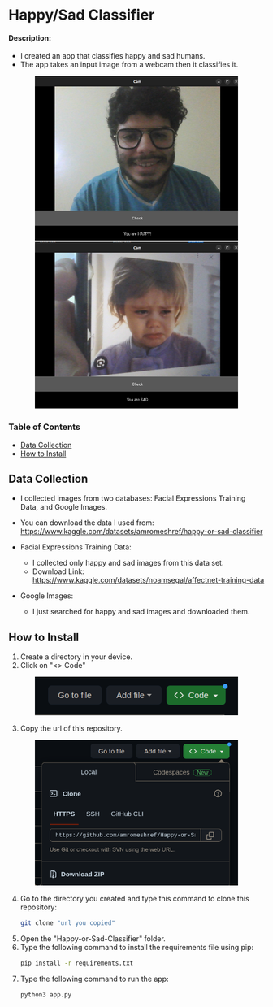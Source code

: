 # Happy/Sad Classifier


#### Description:

- I created an app that classifies happy and sad humans.
- The app takes an input image from a webcam then it classifies it.
  
<div align="center">
<img src="images/happy.png" style="width:400px;height:600;">
</div>

<div align="center">
<img src="images/sad.png" style="width:400px;height:600;">
</div>




### Table of Contents
- [Data Collection](#Data-Collection)
- [How to Install](#how-to-install)



## Data Collection

- I collected images from two databases: Facial Expressions Training Data, and Google Images.
- You can download the data I used from: https://www.kaggle.com/datasets/amromeshref/happy-or-sad-classifier

- Facial Expressions Training Data:
    - I collected only happy and sad images from this data set.
    - Download Link: https://www.kaggle.com/datasets/noamsegal/affectnet-training-data
- Google Images:
    - I just searched for happy and sad images and downloaded them.

## How to Install
1. Create a directory in your device.
2. Click on "<> Code"
   
<div align="center">
<img src= "images/code.png" style="width:400px;height:400;">
</div> 

3. Copy the url of this repository.
   
<div align="center">
<img src= "images/url.png" style="width:400px;height:400;">
</div> 

4. Go to the directory you created and type this command to clone this repository:
    ```bash
    git clone "url you copied"
    ```
5. Open the "Happy-or-Sad-Classifier" folder.
6.  Type the following command to install the requirements file using pip:
    ```bash
    pip install -r requirements.txt
    ```
7.  Type the following command to run the app:
    ```bash
    python3 app.py
    ```  
